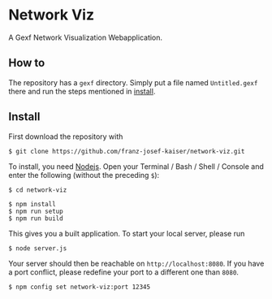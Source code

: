 # Network Viz

A Gexf Network Visualization Webapplication.

## How to

The repository has a `gexf` directory. Simply put a file named `Untitled.gexf` there and
run the steps mentioned in [install](#install).

## Install

First download the repository with

	$ git clone https://github.com/franz-josef-kaiser/network-viz.git

To install, you need [Nodejs](nodejs.org/). Open your Terminal / Bash / Shell / Console and
enter the following (without the preceding `$`):

	$ cd network-viz

	$ npm install
	$ npm run setup
	$ npm run build

This gives you a built application. To start your local server, please run

	$ node server.js

Your server should then be reachable on `http://localhost:8080`. If you have a port conflict,
please redefine your port to a different one than `8080`.

	$ npm config set network-viz:port 12345
